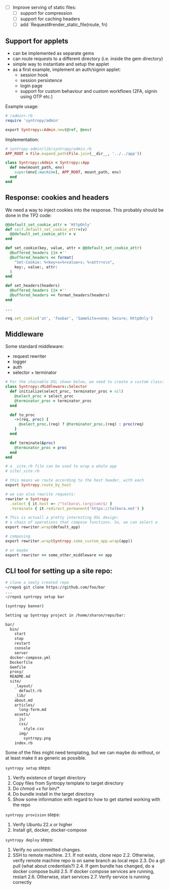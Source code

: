 - [ ] Improve serving of static files:
  - [ ] support for compression
  - [ ] support for caching headers
  - [ ] add `Request#render_static_file(route, fn)

## Support for applets

- can be implemented as separate gems
- can route requests to a different directory (i.e. inside the gem directory)
- simple way to instantiate and setup the applet
- as a first example, implement an auth/signin applet:
  - session hook
  - session persistence
  - login page
  - support for custom behaviour and custom workflows (2FA, signin using OTP etc.)

Example usage:

```ruby
# /admin+.rb
require 'syntropy/admin'

export Syntropy::Admin.new(@ref, @env)
```

Implementation:

```ruby
# syntropy-admin/lib/syntropy/admin.rb
APP_ROOT = File.expand_path(File.join(__dir__, '../../app'))

class Syntropy::Admin < Syntropy::App
  def new(mount_path, env)
    super(env[:machine], APP_ROOT, mount_path, env)
  end
end
```

## Response: cookies and headers

We need a way to inject cookies into the response. This probably should be done
in the TP2 code:

```ruby
@@default_set_cookie_attr = 'HttpOnly'
def self.default_set_cookie_attr=(v)
  @@default_set_cookie_attr = v
end

def set_cookie(key, value, attr = @@default_set_cookie_attr)
  @buffered_headers ||= +''
  @buffered_headers << format(
    "Set-Cookie: %<key>s=%<value>s; %<attr>s\n",
    key:, value:, attr:
  )
end

def set_headers(headers)
  @buffered_headers ||= +''
  @buffered_headers << format_headers(headers)
end

...

req.set_cookie('at', 'foobar', 'SameSite=none; Secure; HttpOnly')
```

## Middleware

Some standard middleware:

- request rewriter
- logger
- auth
- selector + terminator

```Ruby
# For the chainable DSL shown below, we need to create a custom class:
class Syntropy::Middleware::Selector
  def initialize(select_proc, terminator_proc = nil)
    @select_proc = select_proc
    @terminator_proc = terminator_proc
  end

  def to_proc
    ->(req, proc) {
      @select_proc.(req) ? @terminator_proc.(req) : proc(req)
    }
  end

  def terminate(&proc)
    @terminator_proc = proc
  end
end
```

```Ruby
# a _site.rb file can be used to wrap a whole app
# site/_site.rb

# this means we route according to the host header, with each
export Syntropy.route_by_host

# we can also rewrite requests:
rewriter = Syntropy
  .select { it.host =~ /^tolkora\.(org|com)$/ }
  .terminate { it.redirect_permanent('https://tolkora.net') }

# This is actuall a pretty interesting DSL design:
# a chain of operations that compose functions. So, we can select a
export rewriter.wrap(default_app)

# composing
export rewriter.wrap(Syntropy.some_custom_app.wrap(app))

# or maybe
export rewriter << some_other_middleware << app
```

## CLI tool for setting up a site repo:

```bash
# clone a newly created repo
~/repo$ git clone https://github.com/foo/bar
...
~/repo$ syntropy setup bar

(syntropy banner)

Setting up Syntropy project in /home/sharon/repo/bar:

bar/
  bin/
    start
    stop
    restart
    console
    server
  docker-compose.yml
  Dockerfile
  Gemfile
  proxy/
  README.md
  site/
    _layout/
      default.rb
    _lib/
    about.md
    articles/
      long-form.md
    assets/
      js/
      css/
        style.css
      img/
        syntropy.png
    index.rb
```

Some of the files might need templating, but we can maybe do without, or at
least make it as generic as possible.

`syntropy setup` steps:

1. Verify existence of target directory
2. Copy files from Syntropy template to target directory
3. Do chmod +x for bin/*
4. Do bundle install in the target directory
5. Show some information with regard to how to get started working with the
   repo

`syntropy provision` steps:

1. Verify Ubuntu 22.x or higher
2. Install git, docker, docker-compose

`syntropy deploy` steps:

1. Verify no uncommitted changes.
2. SSH to remote machine.
  2.1. If not exists, clone repo
  2.2. Otherwise, verify remote machine repo is on same branch as local repo
  2.3. Do a git pull (what about credentials?)
  2.4. If gem bundle has changed, do a docker compose build
  2.5. If docker compose services are running, restart
  2.6. Otherwise, start services
  2.7. Verify service is running correctly

